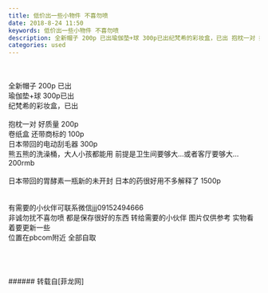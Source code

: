```yaml
---
title: 低价出一些小物件 不喜勿喷
date: 2018-8-24 11:50
keywords: 低价出一些小物件 不喜勿喷
description: 全新帽子 200p 已出瑜伽垫+球 300p已出纪梵希的彩妆盒，已出 抱枕一对 好质量 200p 卷纸盒 还带商标的 100p日本带回的电动刮毛器 300p熊五熊的洗澡桶，大人小孩都能用 前提是卫生间要够大…或者客厅要够大…200rmb                                                                                                                                                  日本带回的胃酵素一瓶新的未开封 日本的药很好用不多解释了 1500p 有需要的小伙伴可联系微信jjj09152494666非诚勿扰不喜勿喷 都是保存很好的东西 转给需要的小伙伴 图片仅供参考 实物看着要更新一些位置在pbcom附近 全部自取
categories: used
---
```

<td class="t_f" id="postmessage_1682594">

<br/>
<br/>
全新帽子 200p 已出<br/>
瑜伽垫+球 300p已出<br/>
纪梵希的彩妆盒，已出 <br/>
<br/>
抱枕一对 好质量 200p <br/>
卷纸盒 还带商标的 100p<br/>
日本带回的电动刮毛器 300p<br/>
熊五熊的洗澡桶，大人小孩都能用 前提是卫生间要够大…或者客厅要够大…200rmb                                                                                                                                                  <br/>
日本带回的胃酵素一瓶新的未开封 日本的药很好用不多解释了 1500p <br/>
<br/>
<br/>
有需要的小伙伴可联系微信jjj09152494666<br/>
非诚勿扰不喜勿喷 都是保存很好的东西 转给需要的小伙伴 图片仅供参考 实物看着要更新一些<br/>
位置在pbcom附近 全部自取<br/>
<br/>
<br/>
<br/>
<br/>
</td>
###### 转载自[菲龙网]